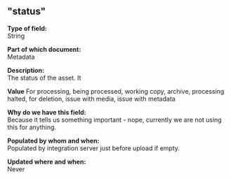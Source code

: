 ## "status"

**Type of field:**  
String  

**Part of which document:**  
Metadata

**Description:**  
The status of the asset. It  

**Value**
For processing, being processed, working copy, archive, processing halted, for deletion, issue with media, issue with metadata

**Why do we have this field:**  
Because it tells us something important - nope, currently we are not using this for anything. 

**Populated by whom and when:**  
Populated by integration server just before upload if empty.   

**Updated where and when:**  
Never
